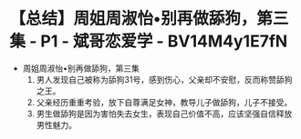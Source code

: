 # 【总结】周姐周淑怡•别再做舔狗，第三集 - P1 - 斌哥恋爱学 - BV14M4y1E7fN

-   周姐周淑怡•别再做舔狗，第三集
    1.  男人发现自己被称为舔狗31号，感到伤心，父亲却不安慰，反而称赞舔狗之王。
    2.  父亲经历重重考验，放下自尊满足女神，教导儿子做舔狗，儿子不接受。
    3.  男生做舔狗是因为害怕失去女生，表现自己价值不高，应该坚强自信释放男性魅力。